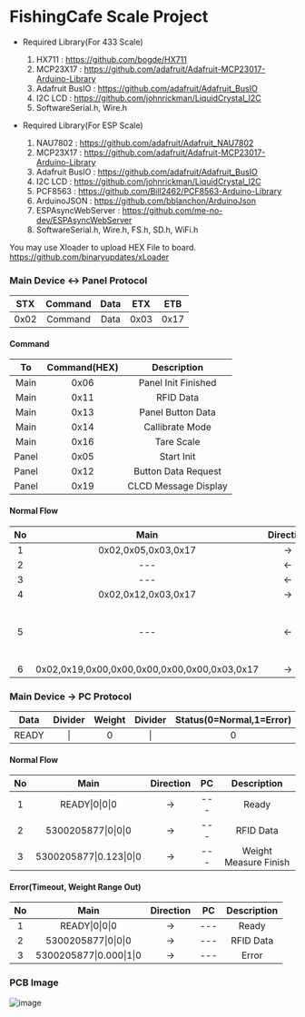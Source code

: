 # FishingCafe Scale Project
- Required Library(For 433 Scale)
    1. HX711 : https://github.com/bogde/HX711  
    2. MCP23X17 : https://github.com/adafruit/Adafruit-MCP23017-Arduino-Library  
    3. Adafruit BusIO : https://github.com/adafruit/Adafruit_BusIO  
    4. I2C LCD : https://github.com/johnrickman/LiquidCrystal_I2C
    5. SoftwareSerial.h, Wire.h

- Required Library(For ESP Scale)
    1. NAU7802 : https://github.com/adafruit/Adafruit_NAU7802
    2. MCP23X17 : https://github.com/adafruit/Adafruit-MCP23017-Arduino-Library  
    3. Adafruit BusIO : https://github.com/adafruit/Adafruit_BusIO  
    4. I2C LCD : https://github.com/johnrickman/LiquidCrystal_I2C
    5. PCF8563 : https://github.com/Bill2462/PCF8563-Arduino-Library
    6. ArduinoJSON : https://github.com/bblanchon/ArduinoJson
    7. ESPAsyncWebServer : https://github.com/me-no-dev/ESPAsyncWebServer
    8. SoftwareSerial.h, Wire.h, FS.h, SD.h, WiFi.h

You may use Xloader to upload HEX File to board.  
https://github.com/binaryupdates/xLoader

### Main Device <-> Panel Protocol
|STX|Command|Data|ETX|ETB|
|:---:|:---:|:---:|:---:|:---:|
|0x02|Command|Data|0x03|0x17|

#### Command
|To|Command(HEX)|Description|
|:---:|:---:|:---:|
|Main|0x06|Panel Init Finished|
|Main|0x11|RFID Data|
|Main|0x13|Panel Button Data|
|Main|0x14|Callibrate Mode|
|Main|0x16|Tare Scale|
|Panel|0x05|Start Init|
|Panel|0x12|Button Data Request|
|Panel|0x19|CLCD Message Display|

#### Normal Flow
|No|Main|Direction|Panel|Description|
|:---:|:---:|:---:|:---:|:---:|
|1|0x02,0x05,0x03,0x17|->|---|Init?|
|2|---|<-|0x02,0x06,0x03,0x17|Init.|
|3|---|<-|0x02,0x11,0x00,0x00,0x00,0x00,0x00,0x00,0x00,0x00,0x00,0x00,0x03,0x17|RFID Data|
|4|0x02,0x12,0x03,0x17|->|---|Button Data?|
|5|---|<-|0x02,0x13,0x00,0x00,0x03,0x17|Button Data.([2]=0x00,0xFF NET,[3]=0x30~0x33 User BTN)|
|6|0x02,0x19,0x00,0x00,0x00,0x00,0x00,0x03,0x17|->|---|Display Weight|

### Main Device -> PC Protocol
|Data|Divider|Weight|Divider|Status(0=Normal,1=Error)|Divider|Button(0~4)|
|:---:|:---:|:---:|:---:|:---:|:---:|:---:|
|READY|\||0|\||0|\||0|

#### Normal Flow
|No|Main|Direction|PC|Description|
|:---:|:---:|:---:|:---:|:---:|
|1|READY\|0\|0\|0|->|---|Ready|
|2|5300205877\|0\|0\|0|->|---|RFID Data|
|3|5300205877\|0.123\|0\|0|->|---|Weight Measure Finish|

#### Error(Timeout, Weight Range Out)
|No|Main|Direction|PC|Description|
|:---:|:---:|:---:|:---:|:---:|
|1|READY\|0\|0\|0|->|---|Ready|
|2|5300205877\|0\|0\|0|->|---|RFID Data|
|3|5300205877\|0.000\|1\|0|->|---|Error|

### PCB Image
![image](https://github.com/phoenix9469/FishingCafe/assets/82319443/ba9c5953-cb6e-43f0-b427-195fef2a58e1)